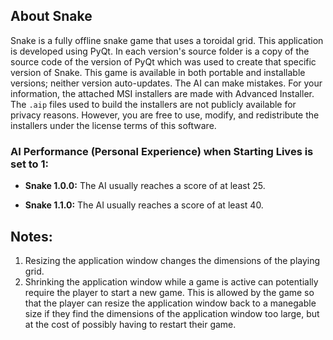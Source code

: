 ## About Snake

Snake is a fully offline snake game that uses a toroidal grid. This application is developed using PyQt. In each version's source folder is a copy of the source code of the version of PyQt which was used to create that specific version of Snake. This game is available in both portable and installable versions; neither version auto-updates. The AI can make mistakes. For your information, the attached MSI installers are made with Advanced Installer. The `.aip` files used to build the installers are not publicly available for privacy reasons. However, you are free to use, modify, and redistribute the installers under the license terms of this software.

### AI Performance (Personal Experience) when Starting Lives is set to 1:

- **Snake 1.0.0:** The AI usually reaches a score of at least 25.

- **Snake 1.1.0:** The AI usually reaches a score of at least 40.

## Notes:

1. Resizing the application window changes the dimensions of the playing grid.
2. Shrinking the application window while a game is active can potentially require the player to start a new game. This is allowed by the game so that the player can resize the application window back to a manegable size if they find the dimensions of the application window too large, but at the cost of possibly having to restart their game.
